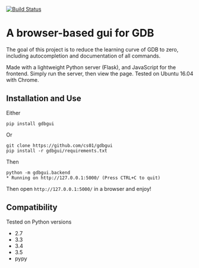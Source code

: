 
[![Build Status](https://travis-ci.org/cs01/gdbgui.svg?branch=master)](https://travis-ci.org/cs01/gdbgui)

# A browser-based gui for GDB
The goal of this project is to reduce the learning curve of GDB to zero, including autocompletion and documentation of all commands.

Made with a lightweight Python server (Flask), and JavaScript for the frontend. Simply run the server, then view the page. Tested on Ubuntu 16.04 with Chrome.

## Installation and Use

Either

	pip install gdbgui

Or

    git clone https://github.com/cs01/gdbgui
    pip install -r gdbgui/requirements.txt


Then

    python -m gdbgui.backend
    * Running on http://127.0.0.1:5000/ (Press CTRL+C to quit)

Then open `http://127.0.0.1:5000/` in a browser and enjoy!


## Compatibility
Tested on Python versions

* 2.7
* 3.3
* 3.4
* 3.5
* pypy
